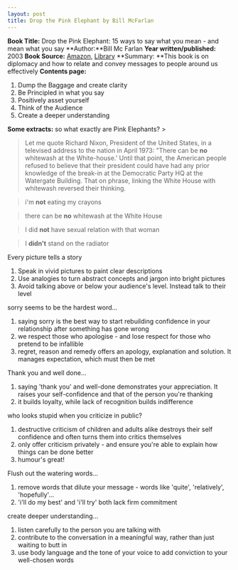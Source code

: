 ```yaml
---
layout: post
title: Drop the Pink Elephant by Bill McFarlan
---
```


**Book Title:** Drop the Pink Elephant: 15 ways to say what you mean - and mean what you say **Author:**Bill Mc Farlan **Year written/published:** 2003 **Book Source:** [Amazon](http://www.amazon.com/Drop-Pink-Elephant-Ways-Mean/dp/1841126373/ref=pd_bbs_sr_1/002-0774290-2058425?ie=UTF8&s=books&qid=1185075303&sr=8-1), [Library](http://vistaweb.nlb.gov.sg/cgi-bin/cw_cgi?fullRecord+19484+3002+12409286+1+0) **Summary: **This book is on diplomacy and how to relate and convey messages to people around us effectively **Contents page:**
1. Dump the Baggage and create clarity
2. Be Principled in what you say
3. Positively asset yourself
4. Think of the Audience
5. Create a deeper understanding

**Some extracts:** so what exactly are Pink Elephants? >  

> Let me quote Richard Nixon, President of the United States, in a televised address to the nation in April 1973: "There can be **no** whitewash at the White-house.' Until that point, the American people refused to believe that their president could have had any prior knowledge of the break-in at the Democratic Party HQ at the Watergate Building. That on phrase, linking the White House with whitewash reversed their thinking.

> i'm **not** eating my crayons

> there can be **no** whitewash at the White House

> I did **not** have sexual relation with that woman

> I **didn't** stand on the radiator

Every picture tells a story
1. Speak in vivid pictures to paint clear descriptions
2. Use analogies to turn abstract concepts and jargon into bright pictures
3. Avoid talking above or below your audience's level. Instead talk to their level

sorry seems to be the hardest word...
1. saying sorry is the best way to start rebuilding confidence in your relationship after something has gone wrong
2. we respect those who apologise - and lose respect for those who pretend to be infallible
3. regret, reason and remedy offers an apology, explanation and solution. It manages expectation, which must then be met

Thank you and well done...
1. saying 'thank you' and well-done demonstrates your appreciation. It raises your self-confidence and that of the person you're thanking
2. it builds loyalty, while lack of recognition builds indifference

who looks stupid when you criticize in public?
1. destructive criticism of children and adults alike destroys their self confidence and often turns them into critics themselves
2. only offer criticism privately - and ensure you're able to explain how things can be done better
3. humour's great!

Flush out the watering words...
1. remove words that dilute your message - words like 'quite', 'relatively', 'hopefully'...
2. 'i'll do my best' and 'i'll try' both lack firm commitment

create deeper understanding...
1. listen carefully to the person you are talking with
2. contribute to the conversation in a meaningful way, rather than just waiting to butt in
3. use body language and the tone of your voice to add conviction to your well-chosen words
